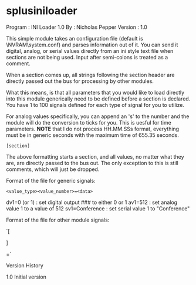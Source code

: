 # splusiniloader

Program : INI Loader 1.0
By      : Nicholas Pepper
Version : 1.0

This simple module takes an configuration file (default is \NVRAM\system.conf) and 
parses information out of it.  You can send it digital, analog, or serial values 
directly from an ini style text file when sections are not being used.  Input after 
semi-colons is treated as a comment.

When a section comes up, all strings following the section header are directly
passed out the bus for processing by other modules.

What this means, is that all parameters that you would like to load directly into
this module generically need to be defined before a section is declared.  You
have 1 to 100 signals defined for each type of signal for you to utilize.

For analog values specifically, you can append an 's' to the number and the module
will do the conversion to ticks for you.  This is uesful for time parameters.
**NOTE** that I do not process HH.MM.SSs format, everything must be in generic
seconds with the maximum time of 655.35 seconds.

`[section]`

The above formatting starts a section, and all values, no matter what they are,
are directly passed to the bus out.  The only exception to this is still comments,
which will just be dropped.

Format of the file for generic signals:

`<value_type><value_number>=<data>`

dv1=0 (or 1) : set digital output ### to either 0 or 1
av1=512 : set analog value 1 to a value of 512
sv1=Conference : set serial value 1 to "Conference"

Format of the file for other module signals:

`[<section>]

<key>=<value>`

Version History

1.0		Initial version
